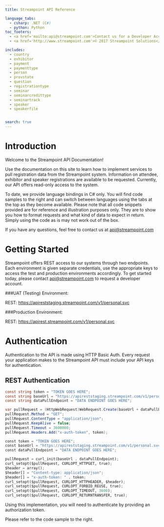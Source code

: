 ```yaml
---
title: Streampoint API Reference

language_tabs:
  - csharp: .NET (C#)
  - python: Python
toc_footers:
  - <a href='mailto:api@streampoint.com'>Contact us for a Developer Account</a>
  - <a href='http://www.streampoint.com'>© 2017 Streampoint Solutions</a>

includes:
  - country
  - exhibitor
  - payment
  - paymenttype
  - person
  - provstate
  - question
  - registrationtype
  - seminar
  - seminarcredittype
  - seminartrack
  - speaker
  - speakerfile


search: true
---
```


# Introduction
Welcome to the Streampoint API Documentation!

Use the documentation on this site to learn how to implement services to pull registration data from the Streampoint system.  Information on attendee, exhibitor and speaker registrations are available to be requested.  Currently, our API offers read-only access to the system.

To date, we provide language bindings in C# only.  You will find code samples to the right and can switch between languages using the tabs at the top as they become available.  Please note that all code snippets provided are for reference and illustration purposes only. They are to show you how to format requests and what kind of data to expect in return.  Simply using the code as is may not work out of the box.

If you have any questions, feel free to contact us at <a href="mailto:api@streampoint.com">api@streampoint.com</a>
# Getting Started

Streampoint offers REST access to our systems through two endpoints.  Each environment is given separate credentials, use the appropriate keys to access the test and production environments accordingly.  To get started today, please contact <a href="mailto:api@streampoint.com">api@streampoint.com</a> to request a developer account.

###UAT (Testing) Environment:

REST: https://apireststaging.streampoint.com/v1/personal.svc

###Production Environment:

REST: https://apirest.streampoint.com/v1/personal.svc



# Authentication

Authentication to the API is made using HTTP Basic Auth.  Every request your application makes to the Streampoint API must include your API keys for authentication.

## REST Authentication

```csharp
const string token = "TOKEN GOES HERE";
const string baseUrl = "https://apireststaging.streampoint.com/v1/personal.svc";
const string dataPullEndpoint = "DATA ENDPOINT GOES HERE";

var pullRequest = (HttpWebRequest)WebRequest.Create(baseUrl + dataPullEndpoint);
pullRequest.Method = "GET";
pullRequest.ContentType = "application/json";
pullRequest.KeepAlive = false;
pullRequest.Timeout = 3600000;
pullRequest.Headers.Add("x-auth-token", token);
```

```python
const token = "TOKEN GOES HERE";
const baseUrl = "https://apireststaging.streampoint.com/v1/personal.svc";
const dataPullEndpoint = "DATA ENDPOINT GOES HERE";

pullRequest = curl_init(baseUrl . dataPullEndpoint); 
curl_setopt($pullRequest, CURLOPT_HTTPGET, true);
$header = array();
$header[] = "Content-type: application/json";
$header[] = "x-auth-token: " . token;
curl_setopt($pullRequest, CURLOPT_HTTPHEADER, $header);
curl_setopt($pullRequest, CURLOPT_FORBID_REUSE, true);
curl_setopt($pullRequest, CURLOPT_TIMEOUT, 3600);
curl_setopt($pullRequest, CURLOPT_RETURNTRANSFER, true);
```


Using this implementation, you will need to authenticate by providing an authorization token.

Please refer to the code sample to the right.




